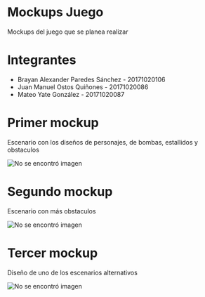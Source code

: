 # Mockups Juego
Mockups del juego que se planea realizar

# Integrantes

* Brayan Alexander Paredes Sánchez - 20171020106  
* Juan Manuel Ostos Quiñones - 20171020086  
* Mateo Yate González - 20171020087  

# Primer mockup

Escenario con los diseños de personajes, de bombas, estallidos y obstaculos

![No se encontró imagen](https://github.com/brayanpasa99/MockupsJuego/blob/master/Mockup%201.png)

# Segundo mockup

Escenario con más obstaculos 

![No se encontró imagen](https://github.com/brayanpasa99/MockupsJuego/blob/master/Mockup%202.png)

# Tercer mockup

Diseño de uno de los escenarios alternativos

![No se encontró imagen](https://github.com/brayanpasa99/MockupsJuego/blob/master/Mockup%203.png)
